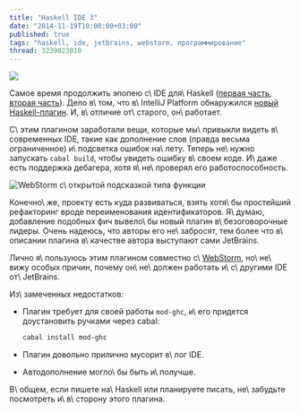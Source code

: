 ```yaml
---
title: "Haskell IDE 3"
date: "2014-11-19T10:00:00+03:00"
published: true
tags: "haskell, ide, jetbrains, webstorm, программирование"
thread: 3239023010
---
```


![](/images/screenshots/haskell-ide-3-1.png)

Самое время продолжить эпопею с\ IDE для\ Haskell ([первая часть][one], [вторая часть][two]). Дело в\ том, что
в\ IntelliJ Platform обнаружился [новый Haskell-плагин][plugin]. И, в\ отличие от\ старого, он\ работает.

<!--more-->

С\ этим плагином заработали вещи, которые мы\ привыкли видеть в\ современных IDE, такие как дополнение слов (правда
весьма ограниченное) и\ подсветка ошибок на\ лету. Теперь не\ нужно запускать `cabal build`, чтобы увидеть ошибку
в\ своем коде. И\ даже есть поддержка дебагера, хотя я\ не\ проверял его работоспособность.

![WebStorm с\ открытой подсказкой типа функции](/images/screenshots/haskell-ide-3-2.png "WebStorm с открытой подсказкой типа функции")

Конечно\ же, проекту есть куда развиваться, взять хотя\ бы простейший рефакторинг вроде переименования идентификаторов.
Я\ думаю, добавление подобных фич вывело\ бы новый плагин в\ безоговорочные лидеры. Очень надеюсь, что авторы его
не\ забросят, тем более что в\ описании плагина в\ качестве автора выступают сами JetBrains.

Лично я\ пользуюсь этим плагином совместно с\ [WebStorm], но\ не\ вижу особых причин, почему он\ не\ должен работать
и\ с\ другими IDE от\ JetBrains.

Из\ замеченных недостатков:

* Плагин требует для своей работы `mod-ghc`, и\ его придется доустановить ручками через cabal:

    ~~~~~sh
    cabal install mod-ghc
    ~~~~~

* Плагин довольно прилично мусорит в\ лог IDE.
* Автодополнение могло\ бы быть и\ получше.

В\ общем, если пишете на\ Haskell или планируете писать, не\ забудьте посмотреть и\ в\ сторону этого плагина.

[one]: /post/haskellide/
[two]: /post/haskellide2/
[plugin]: https://plugins.jetbrains.com/plugin/7453
[WebStorm]: https://www.jetbrains.com/webstorm/
